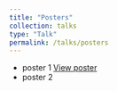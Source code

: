 ```yaml
---
title: "Posters"
collection: talks
type: "Talk"
permalink: /talks/posters
---
```


- poster 1
  [View poster](https://)
- poster 2
